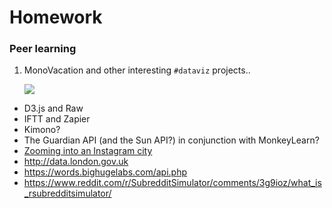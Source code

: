 # Homework

### Peer learning

1. MonoVacation and other interesting `#dataviz` projects..

	[![](http://burak-arikan.com/wp-content/gallery/monovacation/monovacation-teaser-3x2_en.jpg)](http://burak-arikan.com/monovacation)
* D3.js and Raw
* IFTT and Zapier
* Kimono?	
* The Guardian API (and the Sun API?) in conjunction with MonkeyLearn?
* [Zooming into an Instagram city](http://firstmonday.org/ojs/index.php/fm/article/view/4711/3698)
* http://data.london.gov.uk
* https://words.bighugelabs.com/api.php
* https://www.reddit.com/r/SubredditSimulator/comments/3g9ioz/what_is_rsubredditsimulator/